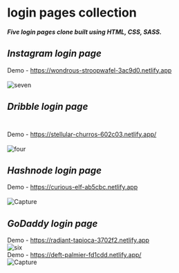 # login pages collection
  ***Five login pages clone built using HTML, CSS, SASS.***
 ## *Instagram login page*<br>
 Demo - https://wondrous-stroopwafel-3ac9d0.netlify.app <br><br>
![seven](https://user-images.githubusercontent.com/110189253/205984952-b1c9b0d4-a3d0-4650-9e06-abb5944c5a3f.PNG)<br>
## *Dribble login page*<br><br>
 Demo - https://stellular-churros-602c03.netlify.app/<br> <br>
![four](https://user-images.githubusercontent.com/110189253/205981441-a9989998-7a14-4e8d-af54-5c87108f8248.PNG)<br>
## *Hashnode login page* <br>
Demo - https://curious-elf-ab5cbc.netlify.app<br><br>
![Capture](https://user-images.githubusercontent.com/110189253/205981347-78634682-4c60-40d0-ad83-1698c18433e2.PNG)<br>
 ## *GoDaddy login page*<br>
Demo - https://radiant-tapioca-3702f2.netlify.app<br>
![six](https://user-images.githubusercontent.com/110189253/205982402-27880495-3698-466a-8d42-37bde6aee372.PNG)<br>
Demo - https://deft-palmier-fd1cdd.netlify.app/<br>
![Capture](https://user-images.githubusercontent.com/110189253/207374931-33796946-bb1d-4fa9-afb6-c961823d8092.PNG)

